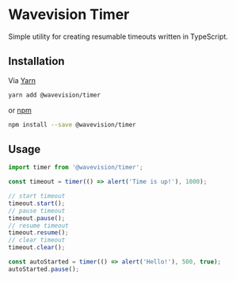 # Wavevision Timer

Simple utility for creating resumable timeouts written in TypeScript.

## Installation

Via [Yarn](https://yarnpkg.com)

```bash
yarn add @wavevision/timer
```

or [npm](https://npmjs.com)

```bash
npm install --save @wavevision/timer
```

## Usage

```typescript
import timer from '@wavevision/timer';

const timeout = timer(() => alert('Time is up!'), 1000);

// start timeout
timeout.start();
// pause timeout
timeout.pause();
// resume timeout
timeout.resume();
// clear timeout
timeout.clear();

const autoStarted = timer(() => alert('Hello!'), 500, true);
autoStarted.pause();
```
